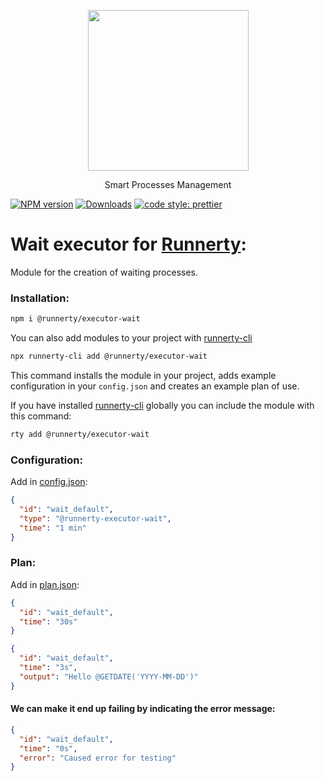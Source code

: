 <p align="center">
  <a href="http://runnerty.io">
    <img height="257" src="https://runnerty.io/assets/header/logo-stroked.png">
  </a>
  <p align="center">Smart Processes Management</p>
</p>

[![NPM version][npm-image]][npm-url] [![Downloads][downloads-image]][npm-url]
<a href="#badge">
<img alt="code style: prettier" src="https://img.shields.io/badge/code_style-prettier-ff69b4.svg">
</a>

# Wait executor for [Runnerty]:

Module for the creation of waiting processes.

### Installation:

```bash
npm i @runnerty/executor-wait
```

You can also add modules to your project with [runnerty-cli]

```bash
npx runnerty-cli add @runnerty/executor-wait
```

This command installs the module in your project, adds example configuration in your `config.json` and creates an example plan of use.

If you have installed [runnerty-cli] globally you can include the module with this command:

```bash
rty add @runnerty/executor-wait
```

### Configuration:

Add in [config.json]:

```json
{
  "id": "wait_default",
  "type": "@runnerty-executor-wait",
  "time": "1 min"
}
```

### Plan:

Add in [plan.json]:

```json
{
  "id": "wait_default",
  "time": "30s"
}
```

```json
{
  "id": "wait_default",
  "time": "3s",
  "output": "Hello @GETDATE('YYYY-MM-DD')"
}
```

#### We can make it end up failing by indicating the error message:

```json
{
  "id": "wait_default",
  "time": "0s",
  "error": "Caused error for testing"
}
```

[runnerty]: http://www.runnerty.io
[downloads-image]: https://img.shields.io/npm/dm/@runnerty/executor-wait.svg
[npm-url]: https://www.npmjs.com/package/@runnerty/executor-wait
[npm-image]: https://img.shields.io/npm/v/@runnerty/executor-wait.svg
[config.json]: http://docs.runnerty.io/config/
[plan.json]: http://docs.runnerty.io/plan/
[runnerty-cli]: https://www.npmjs.com/package/runnerty-cli
